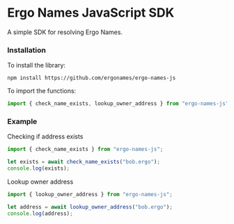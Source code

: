 # Ergo Names JavaScript SDK

A simple SDK for resolving Ergo Names.

### Installation

To install the library:

```
npm install https://github.com/ergonames/ergo-names-js
```

To import the functions:

```js
import { check_name_exists, lookup_owner_address } from "ergo-names-js";
```

### Example

Checking if address exists

```js
import { check_name_exists } from "ergo-names-js";

let exists = await check_name_exists("bob.ergo");
console.log(exists);
```

Lookup owner address

```js
import { lookup_owner_address } from "ergo-names-js";

let address = await lookup_owner_address("bob.ergo");
console.log(address);
```